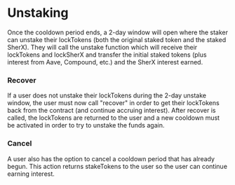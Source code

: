 # Unstaking

Once the cooldown period ends, a 2-day window will open where the staker can unstake their lockTokens \(both the original staked token and the staked SherX\). They will call the unstake function which will receive their lockTokens and lockSherX and transfer the initial staked tokens \(plus interest from Aave, Compound, etc.\) and the SherX interest earned.

### Recover

If a user does not unstake their lockTokens during the 2-day unstake window, the user must now call "recover" in order to get their lockTokens back from the contract (and continue accruing interest). After recover is called, the lockTokens are returned to the user and a new cooldown must be activated in order to try to unstake the funds again.

### Cancel

A user also has the option to cancel a cooldown period that has already begun. This action returns stakeTokens to the user so the user can continue earning interest.
